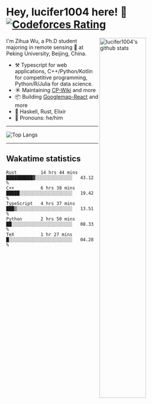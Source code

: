 # Hey, lucifer1004 here! :wave: [![Codeforces Rating](https://cfrating.ihcr.top/?user=lucifer1004&style=flat-square)](https://codeforces.com/profile/lucifer1004)

<img width="50%" align="right" alt="lucifer1004's github stats" src="https://github-readme-stats.vercel.app/api?username=lucifer1004&show_icons=true">

I'm Zihua Wu, a Ph.D student majoring in remote sensing :satellite: at Peking University, Beijing, China.

- :hammer_and_pick: Typescript for web applications, C++/Python/Kotlin for competitive programming, Python/R/Julia for data science.
- :sunny: Maintaining [CP-Wiki](https://cp-wiki.vercel.app) and more 
- :package: Building [Googlemap-React](https://github.com/googlemap-react/googlemap-react) and more
- :seedling: Haskell, Rust, Elixir
- :man: Pronouns: he/him

---

![Top Langs](https://github-readme-stats.vercel.app/api/top-langs/?username=lucifer1004&layout=compact)

---

## Wakatime statistics

<!--START_SECTION:waka-->
```text
Rust         14 hrs 44 mins  ██████████▓░░░░░░░░░░░░░░   43.12 % 
C++          6 hrs 38 mins   █████░░░░░░░░░░░░░░░░░░░░   19.42 % 
TypeScript   4 hrs 37 mins   ███▒░░░░░░░░░░░░░░░░░░░░░   13.51 % 
Python       2 hrs 50 mins   ██░░░░░░░░░░░░░░░░░░░░░░░   08.33 % 
TeX          1 hr 27 mins    █░░░░░░░░░░░░░░░░░░░░░░░░   04.28 % 
```
<!--END_SECTION:waka-->
